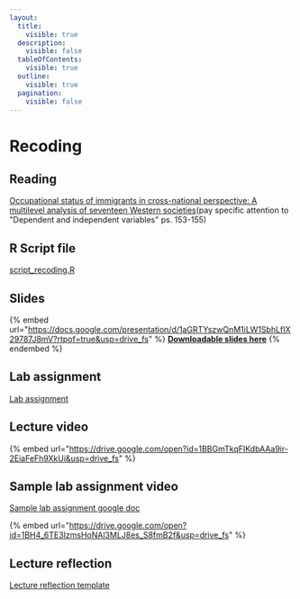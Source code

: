 ```yaml
---
layout:
  title:
    visible: true
  description:
    visible: false
  tableOfContents:
    visible: true
  outline:
    visible: true
  pagination:
    visible: false
---
```


# Recoding

## Reading

[Occupational status of immigrants in cross-national perspective: A multilevel analysis of seventeen Western societies](https://drive.google.com/open?id=1fzzA19d2OhcxyW790nUxk02PRjy37eWW\&usp=drive_fs)(pay specific attention to "Dependent and independent variables" ps. 153-155)

## R Script file

[script\_recoding.R](https://drive.google.com/open?id=1SP0UVJM2YxTt-0DIszBmDNg82R0zjxPO\&usp=drive_fs)

## Slides

{% embed url="https://docs.google.com/presentation/d/1aGRTYszwQnM1iLW1SbhLfIX29787J8mV?rtpof=true&usp=drive_fs" %}
[**Downloadable slides here**](https://docs.google.com/presentation/d/1aGRTYszwQnM1iLW1SbhLfIX29787J8mV?rtpof=true\&usp=drive_fs)
{% endembed %}

## Lab assignment

[Lab assignment](https://docs.google.com/document/d/1abWK6wDWOEvEL2dbt35z8QXNqjwBU_FC?rtpof=true\&usp=drive_fs)

## Lecture video

{% embed url="https://drive.google.com/open?id=1BBGmTkqFIKdbAAa9ir-2EiaFeFh9XkUi&usp=drive_fs" %}

## Sample lab assignment video

[Sample lab assignment google doc](https://docs.google.com/document/d/1JAtWVcLnVAAYsu4Z3FefBQfUUFq53zZ1/edit?pli=1)

{% embed url="https://drive.google.com/open?id=1BH4_6TE3IzmsHoNAl3MLJ8es_S8fmB2f&usp=drive_fs" %}

## Lecture reflection

[Lecture reflection template](https://docs.google.com/document/d/1ZhLvqLjnI91qYyjPlYkJDdTAw7VDQkT3?rtpof=true\&usp=drive_fs)
